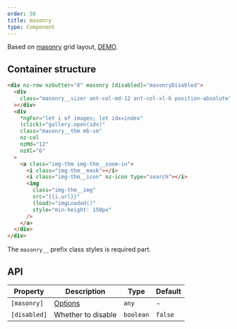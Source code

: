 ```yaml
---
order: 50
title: masonry
type: Component
---
```


Based on [masonry](https://masonry.desandro.com/) grid layout, [DEMO](https://preview.ng-alain.com/pro/#/other/gallery).

## Container structure

```html
<div nz-row nzGutter="8" masonry [disabled]="masonryDisabled">
  <div
    class="masonry__sizer ant-col-md-12 ant-col-xl-6 position-absolute"
  ></div>
  <div
    *ngFor="let i of images; let idx=index"
    (click)="gallery.open(idx)"
    class="masonry__thm mb-sm"
    nz-col
    nzMd="12"
    nzXl="6"
  >
    <a class="img-thm img-thm__zoom-in">
      <i class="img-thm__mask"></i>
      <i class="img-thm__icon" nz-icon type="search"></i>
      <img
        class="img-thm__img"
        src="{{i.url}}"
        (load)="imgLoaded()"
        style="min-height: 150px"
      />
    </a>
  </div>
</div>
```

The `masonry__` prefix class styles is required part.

## API

| Property     | Description        | Type      | Default |
| ------------ | ------------------ | --------- | ------- |
| `[masonry]`  | [Options](https://masonry.desandro.com/options.html) | `any` | - |
| `[disabled]` | Whether to disable | `boolean` | `false` |
